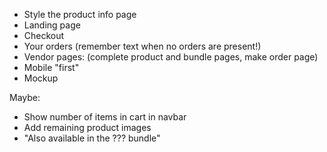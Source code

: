 - Style the product info page
- Landing page
- Checkout
- Your orders (remember text when no orders are present!)
- Vendor pages: (complete product and bundle pages, make order page)
- Mobile "first"
- Mockup

Maybe:
- Show number of items in cart in navbar
- Add remaining product images
- "Also available in the ??? bundle"
